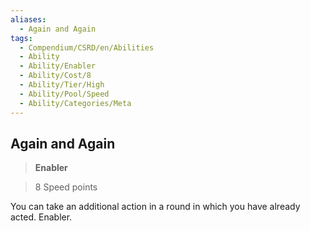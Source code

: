 ```yaml
---
aliases:
  - Again and Again
tags:
  - Compendium/CSRD/en/Abilities
  - Ability
  - Ability/Enabler
  - Ability/Cost/8
  - Ability/Tier/High
  - Ability/Pool/Speed
  - Ability/Categories/Meta
---
```

    
      
## Again and Again      
>**Enabler**      
>8 Speed points    
      
You can take an additional action in a round in which you have already acted. Enabler.